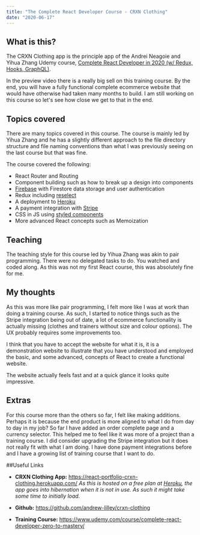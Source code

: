 ```yaml
---
title: "The Complete React Developer Course - CRXN Clothing"
date: "2020-06-17"
---
```


## What is this?

The CRXN Clothing app is the principle app of the Andrei Neagoie and Yihua Zhang Udemy course, [Complete React Developer in 2020 (w/ Redux, Hooks, GraphQL)](https://www.udemy.com/course/complete-react-developer-zero-to-mastery/).

In the preview video there is a really big sell on this training course. By the end, you will have a fully functional complete ecommerce website that would have otherwise had taken many months to build. I am still working on this course so let's see how close we get to that in the end.

## Topics covered

There are many topics covered in this course. The course is mainly led by Yihua Zhang and he has a slightly different approach to the file directory structure and file naming conventions than what I was previously seeing on the last course but that was fine. 

The course covered the following:

* React Router and Routing
* Component building such as how to break up a design into components
* [Firebase](https://firebase.google.com/) with Firestore data storage and user authentication
* Redux including [reselect](https://github.com/reduxjs/reselect)
* A deployment to [Heroku](https://www.heroku.com/)
* A payment integration with [Stripe](https://stripe.com/)
* CSS in JS using [styled components](https://styled-components.com/)
* More advanced React concepts such as Memoization

## Teaching

The teaching style for this course led by Yihua Zhang was akin to pair programming. There were no delegated tasks to do. You watched and coded along. As this was not my first React course, this was absolutely fine for me.

## My thoughts

As this was more like pair programming, I felt more like I was at work than doing a training course. As such, I started to notice things such as the Stripe integration being out of date, a lot of ecommerce functionality is actually missing (clothes and trainers without size and colour options). The UX probably requires some improvements too.

I think that you have to accept the website for what it is, it is a demonstration website to illustrate that you have understood and employed the basic, and some advanced, concepts of React to create a functional website.

The website actually feels fast and at a quick glance it looks quite impressive.

## Extras

For this course more than the others so far, I felt like making additions. Perhaps it is because the end product is more aligned to what I do from day to day in my job? So far I have added an order complete page and a currency selector. This helped me to feel like it was more of a project than a training course. I did consider upgrading the Stripe integration but it does not really fit with what I am doing. I have done payment integrations before and I have a growing list of training course that I want to do. 

##Useful Links

* **CRXN Clothing App:** https://react-portfolio-crxn-clothing.herokuapp.com/
*As this is hosted on a free plan at [Heroku](https://www.heroku.com/), the app goes into hibernation when it is not in use. As such it might take some time to initially load.*

* **Github:** https://github.com/andrew-lilley/crxn-clothing

* **Training Course:** https://www.udemy.com/course/complete-react-developer-zero-to-mastery/
